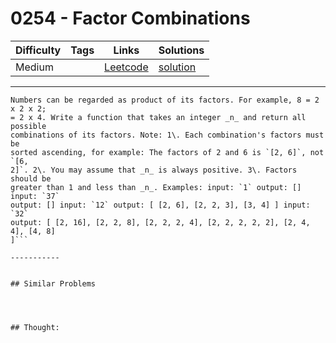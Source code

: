 # 0254 - Factor Combinations

Difficulty  | Tags | Links | Solutions
----------- | ---- | ----- | -----
Medium |  | [Leetcode](https://leetcode.com/problems/factor-combinations) | [solution](https://leetcode.com/problems/factor-combinations/solution/)


-----------

```
Numbers can be regarded as product of its factors. For example, 8 = 2 x 2 x 2;
= 2 x 4. Write a function that takes an integer _n_ and return all possible
combinations of its factors. Note: 1\. Each combination's factors must be
sorted ascending, for example: The factors of 2 and 6 is `[2, 6]`, not `[6,
2]`. 2\. You may assume that _n_ is always positive. 3\. Factors should be
greater than 1 and less than _n_. Examples: input: `1` output: [] input: `37`
output: [] input: `12` output: [ [2, 6], [2, 2, 3], [3, 4] ] input: `32`
output: [ [2, 16], [2, 2, 8], [2, 2, 2, 4], [2, 2, 2, 2, 2], [2, 4, 4], [4, 8]
]```

-----------


## Similar Problems




## Thought:

